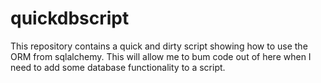 # quickdbscript
This repository contains a quick and dirty script showing how to use the ORM from sqlalchemy. This will allow me to bum code out of here when I need to add some database functionality to a script.
